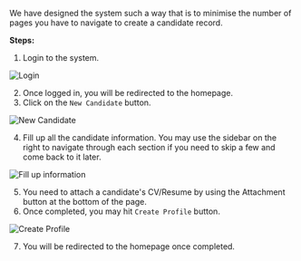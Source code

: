 We have designed the system such a way that is to minimise the number of pages you have to navigate to create a candidate record.

**Steps:**

1. Login to the system.

![Login](https://imgur.com/abuweFi.png)

2. Once logged in, you will be redirected to the homepage.
3. Click on the `New Candidate` button.

![New Candidate](https://imgur.com/iuhk6Ns.png)

4. Fill up all the candidate information. You may use the sidebar on the right to navigate through each section if you need to skip a few and come back to it later.

![Fill up information](https://imgur.com/EHqNEgB.png)

5. You need to attach a candidate's CV/Resume by using the Attachment button at the bottom of the page.
6. Once completed, you may hit `Create Profile` button.

![Create Profile](https://imgur.com/dFOSxrn.png)

7. You will be redirected to the homepage once completed.